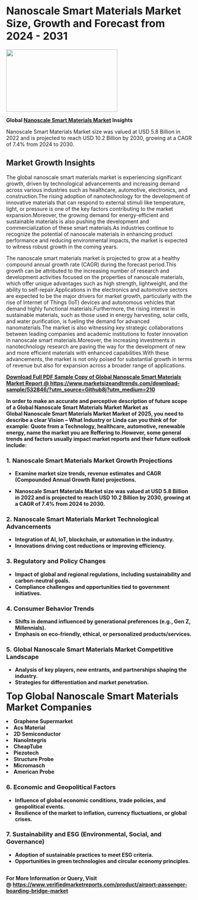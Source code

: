 <H1>Nanoscale Smart Materials Market Size, Growth and Forecast from 2024 - 2031</H1><img class="aligncenter size-medium wp-image-584254" src="https://thirdeyenews.in/wp-content/uploads/2024/09/Global-Market-Research-300x168.jpeg" alt="" width="300" height="168" /><p><strong>Global&nbsp;<a href="https://www.marketsizeandtrends.com/download-sample/532846/?utm_source=Github8j?utm_medium=210">Nanoscale Smart Materials Market</a> Insights</strong></p><p>Nanoscale Smart Materials Market size was valued at USD 5.8 Billion in 2022 and is projected to reach USD 10.2 Billion by 2030, growing at a CAGR of 7.4% from 2024 to 2030.</p><p><h2>Market Growth Insights</h2> <p>The global nanoscale smart materials market is experiencing significant growth, driven by technological advancements and increasing demand across various industries such as healthcare, automotive, electronics, and construction.The rising adoption of nanotechnology for the development of innovative materials that can respond to external stimuli like temperature, light, or pressure is one of the key factors contributing to the market expansion.Moreover, the growing demand for energy-efficient and sustainable materials is also pushing the development and commercialization of these smart materials.As industries continue to recognize the potential of nanoscale materials in enhancing product performance and reducing environmental impacts, the market is expected to witness robust growth in the coming years.</p> <p><strong><a href="#"></a></strong></p> <p>The nanoscale smart materials market is projected to grow at a healthy compound annual growth rate (CAGR) during the forecast period.This growth can be attributed to the increasing number of research and development activities focused on the properties of nanoscale materials, which offer unique advantages such as high strength, lightweight, and the ability to self-repair.Applications in the electronics and automotive sectors are expected to be the major drivers for market growth, particularly with the rise of Internet of Things (IoT) devices and autonomous vehicles that demand highly functional materials.Furthermore, the rising interest in sustainable materials, such as those used in energy harvesting, solar cells, and water purification, is fueling the demand for advanced nanomaterials.The market is also witnessing key strategic collaborations between leading companies and academic institutions to foster innovation in nanoscale smart materials.Moreover, the increasing investments in nanotechnology research are paving the way for the development of new and more efficient materials with enhanced capabilities.With these advancements, the market is not only poised for substantial growth in terms of revenue but also for expansion across a broader range of applications.<p><strong><a href="#"></p><p><span class=""><strong>Download Full PDF Sample Copy of Global Nanoscale Smart Materials Market Report</strong> @ <a href="https://www.marketsizeandtrends.com/download-sample/532846/?utm_source=Github8j?utm_medium=210" target="_blank">https://www.marketsizeandtrends.com/download-sample/532846/?utm_source=Github8j?utm_medium=210</a></span></p><p>In order to make an accurate and perceptive description of future scope of a Global&nbsp;Nanoscale Smart Materials Market Market as Global&nbsp;Nanoscale Smart Materials Market Market of 2025, you need to describe a clear Vision &ndash; What Industry or Linda can you think of for example: Quote from a Technology, healthcare, automotive, renewable energy, name the market you are Reffering to.However, some general trends and factors usually impact market reports and their future outlook include:</p><h3>1.&nbsp;<strong>Nanoscale Smart Materials Market Growth Projections</strong></h3><ul><li>Examine market size trends, revenue estimates and CAGR (Compounded Annual Growth Rate) projections.</li><li><p>Nanoscale Smart Materials Market size was valued at USD 5.8 Billion in 2022 and is projected to reach USD 10.2 Billion by 2030, growing at a CAGR of 7.4% from 2024 to 2030.</p></li></ul><h3>2.&nbsp;<strong>Nanoscale Smart Materials Market Technological Advancements</strong></h3><ul><li>Integration of AI, IoT, blockchain, or automation in the industry.</li><li>Innovations driving cost reductions or improving efficiency.</li></ul><h3>3.&nbsp;<strong>Regulatory and Policy Changes</strong></h3><ul><li>Impact of global and regional regulations, including sustainability and carbon-neutral goals.</li><li>Compliance challenges and opportunities tied to government initiatives.</li></ul><h3>4.&nbsp;<strong>Consumer Behavior Trends</strong></h3><ul><li>Shifts in demand influenced by generational preferences (e.g., Gen Z, Millennials).</li><li>Emphasis on eco-friendly, ethical, or personalized products/services.</li></ul><h3>5.&nbsp;<strong>Global Nanoscale Smart Materials Market Competitive Landscape</strong></h3><ul><li>Analysis of key players, new entrants, and partnerships shaping the industry.</li><li>Strategies for differentiation and market penetration.</li></ul><p data-pm-slice="1 1 []"><span style="color: inherit; font-family: inherit; font-size: 25px;">Top Global Nanoscale Smart Materials Market Companies</span></p><div class="" data-test-id=""><p><li>Graphene Supermarket</li><li> Acs Material</li><li> 2D Semiconductor</li><li> NanoIntegris</li><li> CheapTube</li><li> Piezotech</li><li> Structure Probe</li><li> Micromasch</li><li> American Probe</li></p></div><h3>6.&nbsp;<strong>Economic and Geopolitical Factors</strong></h3><ul><li>Influence of global economic conditions, trade policies, and geopolitical events.</li><li>Resilience of the market to inflation, currency fluctuations, or global crises.</li></ul><h3>7.&nbsp;<strong>Sustainability and ESG (Environmental, Social, and Governance)</strong></h3><ul><li>Adoption of sustainable practices to meet ESG criteria.</li><li>Opportunities in green technologies and circular economy principles.</li></ul><h2><strong style="font-size: 14px;">For More Information or Query, Visit @&nbsp;</strong><a style="background-color: #ffffff; font-size: 14px;" href="https://www.marketsizeandtrends.com/report/nanoscale-smart-materials-market/" target="_blank">https://www.verifiedmarketreports.com/product/airport-passenger-boarding-bridge-market</a></h2>